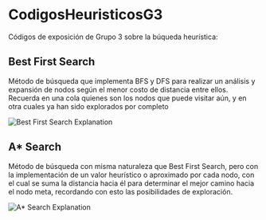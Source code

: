 # CodigosHeuristicosG3
Códigos de exposición de Grupo 3 sobre la búqueda heurística:

## Best First Search
Método de búsqueda que implementa BFS y DFS para realizar un análisis y expansión de nodos según el menor costo de distancia entre ellos. Recuerda en una cola quienes son los nodos que puede visitar aún, y en otra cuales ya han sido explorados por completo

![Best First Search Explanation](https://static.javatpoint.com/tutorial/ai/images/informed-search-algorithms.png)


## A* Search
Método de búsqueda con misma naturaleza que Best First Search, pero con la implementación de un valor heurístico o aproximado por cada nodo, con el cual se suma la distancia hacia él para determinar el mejor camino hacia el nodo meta, recordando con esto las posibilidades de exploración.

![A* Search Explanation](https://i.stack.imgur.com/znIPt.jpg)
